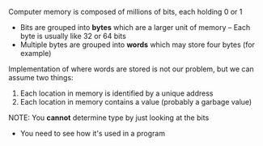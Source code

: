 Computer memory is composed of millions of bits, each holding 0 or 1
- Bits are grouped into **bytes** which are a larger unit of memory
	– Each byte is usually like 32 or 64 bits
- Multiple bytes are grouped into **words** which may store four bytes (for example)

Implementation of where words are stored is not our problem, but we can assume two things:
1. Each location in memory is identified by a unique address
2. Each location in memory contains a value (probably a garbage value)

NOTE: You **cannot** determine type by just looking at the bits
- You need to see how it's used in a program
